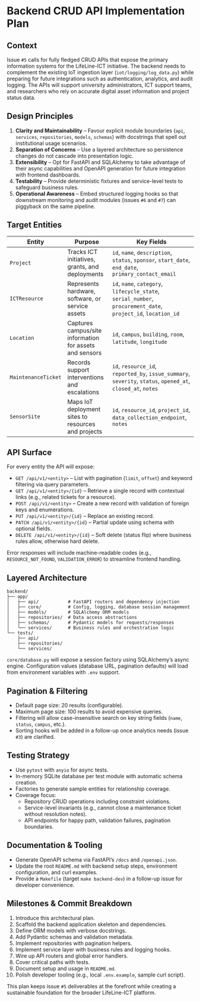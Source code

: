 # Backend CRUD API Implementation Plan

## Context

Issue `#5` calls for fully fledged CRUD APIs that expose the primary information systems for the LifeLine-ICT initiative. The backend needs to complement the existing IoT ingestion layer (`iot/logging/log_data.py`) while preparing for future integrations such as authentication, analytics, and audit logging. The APIs will support university administrators, ICT support teams, and researchers who rely on accurate digital asset information and project status data.

## Design Principles

1. **Clarity and Maintainability** – Favour explicit module boundaries (`api`, `services`, `repositories`, `models`, `schemas`) with docstrings that spell out institutional usage scenarios.
2. **Separation of Concerns** – Use a layered architecture so persistence changes do not cascade into presentation logic.
3. **Extensibility** – Opt for FastAPI and SQLAlchemy to take advantage of their async capabilities and OpenAPI generation for future integration with frontend dashboards.
4. **Testability** – Provide deterministic fixtures and service-level tests to safeguard business rules.
5. **Operational Awareness** – Embed structured logging hooks so that downstream monitoring and audit modules (issues `#6` and `#7`) can piggyback on the same pipeline.

## Target Entities

| Entity | Purpose | Key Fields |
| --- | --- | --- |
| `Project` | Tracks ICT initiatives, grants, and deployments | `id`, `name`, `description`, `status`, `sponsor`, `start_date`, `end_date`, `primary_contact_email` |
| `ICTResource` | Represents hardware, software, or service assets | `id`, `name`, `category`, `lifecycle_state`, `serial_number`, `procurement_date`, `project_id`, `location_id` |
| `Location` | Captures campus/site information for assets and sensors | `id`, `campus`, `building`, `room`, `latitude`, `longitude` |
| `MaintenanceTicket` | Records support interventions and escalations | `id`, `resource_id`, `reported_by`, `issue_summary`, `severity`, `status`, `opened_at`, `closed_at`, `notes` |
| `SensorSite` | Maps IoT deployment sites to resources and projects | `id`, `resource_id`, `project_id`, `data_collection_endpoint`, `notes` |

## API Surface

For every entity the API will expose:

* `GET /api/v1/<entity>` – List with pagination (`limit`, `offset`) and keyword filtering via query parameters.
* `GET /api/v1/<entity>/{id}` – Retrieve a single record with contextual links (e.g., related tickets for a resource).
* `POST /api/v1/<entity>` – Create a new record with validation of foreign keys and enumerations.
* `PUT /api/v1/<entity>/{id}` – Replace an existing record.
* `PATCH /api/v1/<entity>/{id}` – Partial update using schema with optional fields.
* `DELETE /api/v1/<entity>/{id}` – Soft delete (status flip) where business rules allow, otherwise hard delete.

Error responses will include machine-readable codes (e.g., `RESOURCE_NOT_FOUND`, `VALIDATION_ERROR`) to streamline frontend handling.

## Layered Architecture

```
backend/
├── app/
│   ├── api/           # FastAPI routers and dependency injection
│   ├── core/          # Config, logging, database session management
│   ├── models/        # SQLAlchemy ORM models
│   ├── repositories/  # Data access abstractions
│   ├── schemas/       # Pydantic models for requests/responses
│   └── services/      # Business rules and orchestration logic
└── tests/
    ├── api/
    ├── repositories/
    └── services/
```

`core/database.py` will expose a session factory using SQLAlchemy’s async engine. Configuration values (database URL, pagination defaults) will load from environment variables with `.env` support.

## Pagination & Filtering

* Default page size: 20 results (configurable).
* Maximum page size: 100 results to avoid expensive queries.
* Filtering will allow case-insensitive search on key string fields (`name`, `status`, `campus`, etc.).
* Sorting hooks will be added in a follow-up once analytics needs (issue `#3`) are clarified.

## Testing Strategy

* Use `pytest` with `anyio` for async tests.
* In-memory SQLite database per test module with automatic schema creation.
* Factories to generate sample entities for relationship coverage.
* Coverage focus:
  * Repository CRUD operations including constraint violations.
  * Service-level invariants (e.g., cannot close a maintenance ticket without resolution notes).
  * API endpoints for happy path, validation failures, pagination boundaries.

## Documentation & Tooling

* Generate OpenAPI schema via FastAPI’s `/docs` and `/openapi.json`.
* Update the root `README.md` with backend setup steps, environment configuration, and curl examples.
* Provide a `Makefile` (target `make backend-dev`) in a follow-up issue for developer convenience.

## Milestones & Commit Breakdown

1. Introduce this architectural plan.
2. Scaffold the backend application skeleton and dependencies.
3. Define ORM models with verbose docstrings.
4. Add Pydantic schemas and validation metadata.
5. Implement repositories with pagination helpers.
6. Implement service layer with business rules and logging hooks.
7. Wire up API routers and global error handlers.
8. Cover critical paths with tests.
9. Document setup and usage in `README.md`.
10. Polish developer tooling (e.g., local `.env.example`, sample curl script).

This plan keeps issue `#5` deliverables at the forefront while creating a sustainable foundation for the broader LifeLine-ICT platform.
